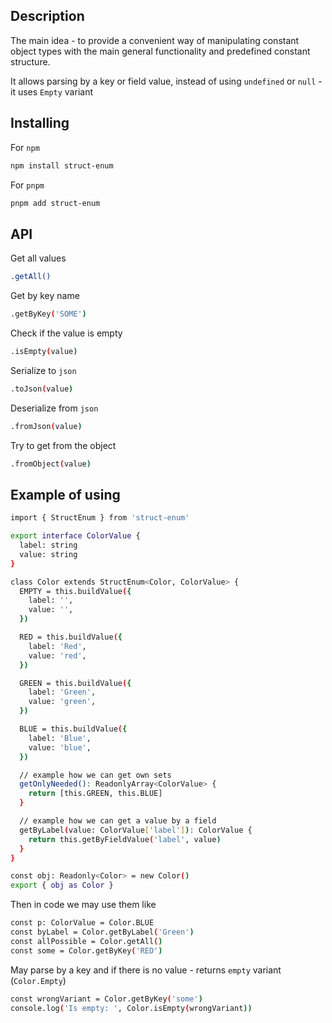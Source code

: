 ## Description

The main idea - to provide a convenient way of manipulating
constant object types with the main general functionality and
predefined constant structure.

It allows parsing by a key or field value, instead of using
`undefined` or `null` - it uses `Empty` variant

## Installing

For `npm`

```bash
npm install struct-enum
```

For `pnpm`

```bash
pnpm add struct-enum
```

## API

Get all values

```bash
.getAll()
```

Get by key name

```bash
.getByKey('SOME')
```

Check if the value is empty

```bash
.isEmpty(value)
```

Serialize to `json`

```bash
.toJson(value)
```

Deserialize from `json`

```bash
.fromJson(value)
```

Try to get from the object

```bash
.fromObject(value)
```

## Example of using

```bash
import { StructEnum } from 'struct-enum'

export interface ColorValue {
  label: string
  value: string
}

class Color extends StructEnum<Color, ColorValue> {
  EMPTY = this.buildValue({
    label: '',
    value: '',
  })

  RED = this.buildValue({
    label: 'Red',
    value: 'red',
  })

  GREEN = this.buildValue({
    label: 'Green',
    value: 'green',
  })

  BLUE = this.buildValue({
    label: 'Blue',
    value: 'blue',
  })

  // example how we can get own sets
  getOnlyNeeded(): ReadonlyArray<ColorValue> {
    return [this.GREEN, this.BLUE]
  }

  // example how we can get a value by a field
  getByLabel(value: ColorValue['label']): ColorValue {
    return this.getByFieldValue('label', value)
  }
}

const obj: Readonly<Color> = new Color()
export { obj as Color }
```

Then in code we may use them like

```bash
const p: ColorValue = Color.BLUE
const byLabel = Color.getByLabel('Green')
const allPossible = Color.getAll()
const some = Color.getByKey('RED')
```

May parse by a key and if there is no value - returns `empty` variant
(`Color.Empty`)

```bash
const wrongVariant = Color.getByKey('some')
console.log('Is empty: ', Color.isEmpty(wrongVariant))
```
